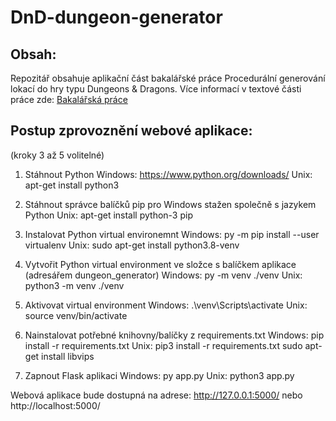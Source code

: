 # DnD-dungeon-generator

## Obsah:
Repozitář obsahuje aplikační část bakalářské práce Procedurální generování lokací do hry typu Dungeons \& Dragons.
Více informací v textové části práce zde: [Bakalářská práce](https://stag.upol.cz/StagPortletsJSR168/CleanUrl?urlid=prohlizeni-prace-detail&praceIdno=284252, "Textová část práce")

## Postup zprovoznění webové aplikace:
(kroky 3 až 5 volitelné)

1. Stáhnout Python
Windows:	https://www.python.org/downloads/
Unix:		apt-get install python3

2. Stáhnout správce balíčků pip
pro Windows stažen společně s jazykem Python
Unix:		apt-get install python-3 pip

3. Instalovat Python virtual environemnt
Windows:	py -m pip install --user virtualenv
Unix:		sudo apt-get install python3.8-venv

4. Vytvořit Python virtual environment ve složce s balíčkem aplikace (adresářem dungeon_generator)
Windows:	py -m venv ./venv
Unix:		python3 -m venv ./venv

5. Aktivovat virtual environment
Windows:	.\venv\Scripts\activate
Unix:		source venv/bin/activate

6. Nainstalovat potřebné knihovny/balíčky z requirements.txt
Windows:	pip install -r requirements.txt
Unix:		pip3 install -r requirements.txt
		sudo apt-get install libvips

7. Zapnout Flask aplikaci
Windows:	py app.py
Unix:		python3 app.py

Webová aplikace bude dostupná na adrese: http://127.0.0.1:5000/ nebo http://localhost:5000/
